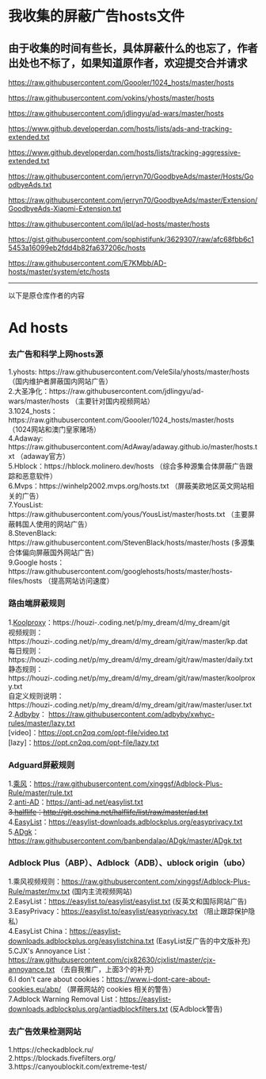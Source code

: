 # 我收集的屏蔽广告hosts文件
## 由于收集的时间有些长，具体屏蔽什么的也忘了，作者出处也不标了，如果知道原作者，欢迎提交合并请求
https://raw.githubusercontent.com/Goooler/1024_hosts/master/hosts

https://raw.githubusercontent.com/vokins/yhosts/master/hosts

https://raw.githubusercontent.com/jdlingyu/ad-wars/master/hosts

https://www.github.developerdan.com/hosts/lists/ads-and-tracking-extended.txt

https://www.github.developerdan.com/hosts/lists/tracking-aggressive-extended.txt

https://raw.githubusercontent.com/jerryn70/GoodbyeAds/master/Hosts/GoodbyeAds.txt

https://raw.githubusercontent.com/jerryn70/GoodbyeAds/master/Extension/GoodbyeAds-Xiaomi-Extension.txt

https://raw.githubusercontent.com/ilpl/ad-hosts/master/hosts

https://gist.githubusercontent.com/sophistifunk/3629307/raw/afc68fbb6c15453a16099eb2fdd4b82fa637206c/hosts

https://raw.githubusercontent.com/E7KMbb/AD-hosts/master/system/etc/hosts

---
以下是原仓库作者的内容

<h1>Ad hosts</h1>

<h3>去广告和科学上网hosts源</h3>
1.yhosts: https://raw.githubusercontent.com/VeleSila/yhosts/master/hosts  （国内维护者屏蔽国内网站广告）
<br/>
2.大圣净化：https://raw.githubusercontent.com/jdlingyu/ad-wars/master/hosts  （主要针对国内视频网站）
<br/>
3.1024_hosts：https://raw.githubusercontent.com/Goooler/1024_hosts/master/hosts  （1024网站和澳门皇家赌场）
<br/>
4.Adaway: https://raw.githubusercontent.com/AdAway/adaway.github.io/master/hosts.txt  （adaway官方）
<br/>
5.Hblock：https://hblock.molinero.dev/hosts  （综合多种源集合体屏蔽广告跟踪和恶意软件）
<br/>
6.Mvps：https://winhelp2002.mvps.org/hosts.txt  （屏蔽美欧地区英文网站相关的广告）
<br/>
7.YousList: https://raw.githubusercontent.com/yous/YousList/master/hosts.txt  （主要屏蔽韩国人使用的网站广告）
<br/>
8.StevenBlack: https://raw.githubusercontent.com/StevenBlack/hosts/master/hosts  (多源集合体偏向屏蔽国外网站广告)
<br/>
9.Google hosts：https://raw.githubusercontent.com/googlehosts/hosts/master/hosts-files/hosts  （提高网站访问速度）
<br/>

### 路由端屏蔽规则
1.[Koolproxy](https://houzi-.coding.net/p/my_dream/d/my_dream/git)：https://houzi-.coding.net/p/my_dream/d/my_dream/git  <br/>
视频规则：https://houzi-.coding.net/p/my_dream/d/my_dream/git/raw/master/kp.dat  <br/>
每日规则：https://houzi-.coding.net/p/my_dream/d/my_dream/git/raw/master/daily.txt  <br/>
静态规则：https://houzi-.coding.net/p/my_dream/d/my_dream/git/raw/master/koolproxy.txt  <br/>
自定义规则说明：https://houzi-.coding.net/p/my_dream/d/my_dream/git/raw/master/user.txt   <br/>
2.[Adbyby](https://github.com/adbyby/xwhyc-rules)：
https://raw.githubusercontent.com/adbyby/xwhyc-rules/master/lazy.txt  <br/>
[video]：https://opt.cn2qq.com/opt-file/video.txt  <br/>
[lazy]：https://opt.cn2qq.com/opt-file/lazy.txt  <br/>
### Adguard屏蔽规则
1.[乘风](https://github.com/xinggsf/Adblock-Plus-Rule)：https://raw.githubusercontent.com/xinggsf/Adblock-Plus-Rule/master/rule.txt
<br/>
2.[anti-AD](https://github.com/privacy-protection-tools/anti-AD)：https://anti-ad.net/easylist.txt
<br/><del>
3.[halflife](https://adf.minggo.eu.org)：http://git.oschina.net/halflife/list/raw/master/ad.txt</del>
<br/>
4.[EasyList](https://easylist.to/)：https://easylist-downloads.adblockplus.org/easyprivacy.txt
<br/>
5.[ADgk](https://github.com/banbendalao/ADgk)：https://raw.githubusercontent.com/banbendalao/ADgk/master/ADgk.txt
<br/>
### Adblock Plus（ABP）、Adblock（ADB）、ublock origin（ubo）
1.乘风视频规则：https://raw.githubusercontent.com/xinggsf/Adblock-Plus-Rule/master/mv.txt (国内主流视频网站)
<br/>
2.EasyList：https://easylist.to/easylist/easylist.txt  (反英文和国际网站广告)
<br/>
3.EasyPrivacy：https://easylist.to/easylist/easyprivacy.txt （阻止跟踪保护隐私）
<br/>
4.EasyList China：https://easylist-downloads.adblockplus.org/easylistchina.txt (EasyList反广告的中文版补充)
<br/>
5.CJX's Annoyance List：https://raw.githubusercontent.com/cjx82630/cjxlist/master/cjx-annoyance.txt （去自我推广，上面3个的补充）
<br/>
6.I don't care about cookies：https://www.i-dont-care-about-cookies.eu/abp/  （屏蔽网站的 cookies 相关的警告）
<br/>
7.Adblock Warning Removal List：https://easylist-downloads.adblockplus.org/antiadblockfilters.txt  (反Adblock警告)
<br/>
<h3>去广告效果检测网站</h3>
1.https://checkadblock.ru/
<br/>
2.https://blockads.fivefilters.org/
<br/>
3.https://canyoublockit.com/extreme-test/
<br/>


